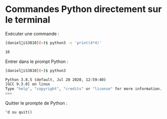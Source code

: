 # Commandes Python directement sur le terminal

Exécuter une commande :
```bash
[daniel🐧iS3810](~)$ python3 -c 'print(4*4)'

16
```
 
Entrer dans le prompt Python : 
```bash
[daniel🐧iS3810](~)$ python3

Python 3.8.5 (default, Jul 28 2020, 12:59:40) 
[GCC 9.3.0] on linux
Type "help", "copyright", "credits" or "license" for more information.
>>> 
```

Quitter le prompte de Python : 
```python
^d ou quit()
```

